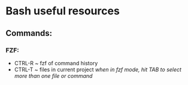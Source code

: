 # Bash useful resources

## Commands:

### FZF:

- CTRL-R ~ fzf of command history
- CTRL-T ~ files in current project
  _when in fzf mode, hit TAB to select more than one file or command_
